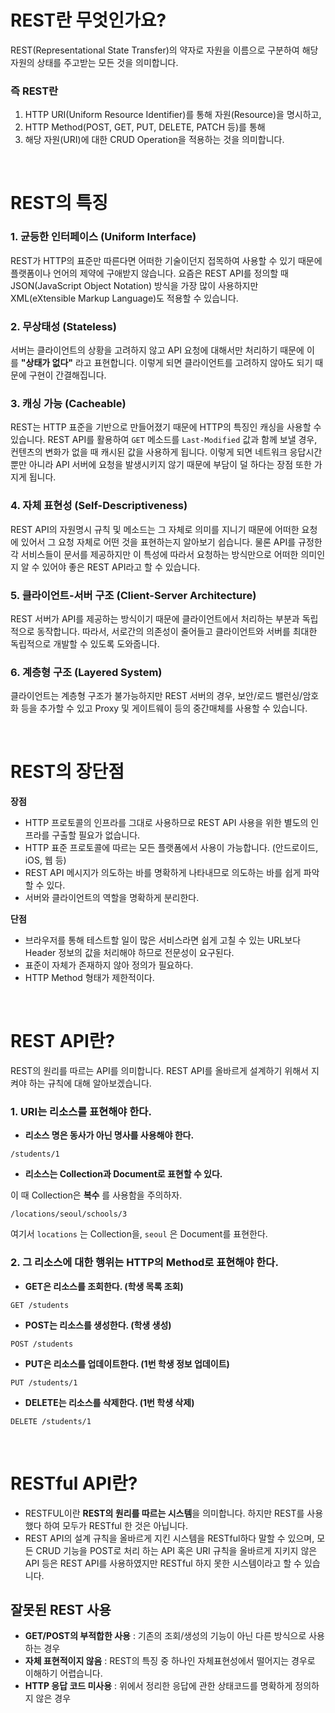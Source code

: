 # REST란 무엇인가요?

REST(Representational State Transfer)의 약자로 자원을 이름으로 구분하여 해당 자원의 상태를 주고받는 모든 것을 의미합니다.

### **즉 REST란**

1. HTTP URI(Uniform Resource Identifier)를 통해 자원(Resource)을 명시하고,
2. HTTP Method(POST, GET, PUT, DELETE, PATCH 등)를 통해
3. 해당 자원(URI)에 대한 CRUD Operation을 적용하는 것을 의미합니다.

<br />

# **REST의 특징**

### 1. 균등한 인터페이스 (Uniform Interface)

REST가 HTTP의 표준만 따른다면 어떠한 기술이던지 접목하여 사용할 수 있기 때문에 플랫폼이나 언어의 제약에 구애받지 않습니다. 요즘은 REST API를 정의할 때 JSON(JavaScript Object Notation) 방식을 가장 많이 사용하지만 XML(eXtensible Markup Language)도 적용할 수 있습니다.

### 2. 무상태성 (Stateless)

서버는 클라이언트의 상황을 고려하지 않고 API 요청에 대해서만 처리하기 때문에 이를 **"상태가 없다"** 라고 표현합니다. 이렇게 되면 클라이언트를 고려하지 않아도 되기 때문에 구현이 간결해집니다.

### 3. 캐싱 가능 (Cacheable)

REST는 HTTP 표준을 기반으로 만들어졌기 때문에 HTTP의 특징인 캐싱을 사용할 수 있습니다. REST API를 활용하여 `GET` 메소드를 `Last-Modified` 값과 함께 보낼 경우, 컨텐츠의 변화가 없을 때 캐시된 값을 사용하게 됩니다. 이렇게 되면 네트워크 응답시간 뿐만 아니라 API 서버에 요청을 발생시키지 않기 때문에 부담이 덜 하다는 장점 또한 가지게 됩니다.

### 4. 자체 표현성 (Self-Descriptiveness)

REST API의 자원명시 규칙 및 메소드는 그 자체로 의미를 지니기 때문에 어떠한 요청에 있어서 그 요청 자체로 어떤 것을 표현하는지 알아보기 쉽습니다. 물론 API를 규정한 각 서비스들이 문서를 제공하지만 이 특성에 따라서 요청하는 방식만으로 어떠한 의미인지 알 수 있어야 좋은 REST API라고 할 수 있습니다.

### 5. 클라이언트-서버 구조 (Client-Server Architecture)

REST 서버가 API를 제공하는 방식이기 때문에 클라이언트에서 처리하는 부분과 독립적으로 동작합니다. 따라서, 서로간의 의존성이 줄어들고 클라이언트와 서버를 최대한 독립적으로 개발할 수 있도록 도와줍니다.

### 6. 계층형 구조 (Layered System)

클라이언트는 계층형 구조가 불가능하지만 REST 서버의 경우, 보안/로드 밸런싱/암호화 등을 추가할 수 있고 Proxy 및 게이트웨이 등의 중간매체를 사용할 수 있습니다.

<br />

# **REST의 장단점**

**장점**

- HTTP 프로토콜의 인프라를 그대로 사용하므로 REST API 사용을 위한 별도의 인프라를 구출할 필요가 없습니다.
- HTTP 표준 프로토콜에 따르는 모든 플랫폼에서 사용이 가능합니다. (안드로이드, iOS, 웹 등)
- REST API 메시지가 의도하는 바를 명확하게 나타내므로 의도하는 바를 쉽게 파악할 수 있다.
- 서버와 클라이언트의 역할을 명확하게 분리한다.

**단점**

- 브라우저를 통해 테스트할 일이 많은 서비스라면 쉽게 고칠 수 있는 URL보다 Header 정보의 값을 처리해야 하므로 전문성이 요구된다.
- 표준이 자체가 존재하지 않아 정의가 필요하다.
- HTTP Method 형태가 제한적이다.

<br />

# REST API란?

REST의 원리를 따르는 API를 의미합니다. REST API를 올바르게 설계하기 위해서 지켜야 하는 규칙에 대해 알아보겠습니다.

### 1. URI는 리소스를 표현해야 한다.

- **리소스 명은 동사가 아닌 명사를 사용해야 한다.**

`/students/1`

- **리소스는 Collection과 Document로 표현할 수 있다.**

이 때 Collection은 **복수** 를 사용함을 주의하자.

`/locations/seoul/schools/3`

여기서 `locations` 는 Collection을, `seoul` 은 Document를 표현한다.

### 2. 그 리소스에 대한 행위는 HTTP의 Method로 표현해야 한다.

- **GET은 리소스를 조회한다. (학생 목록 조회)**

`GET /students`

- **POST는 리소스를 생성한다. (학생 생성)**

`POST /students`

- **PUT은 리소스를 업데이트한다. (1번 학생 정보 업데이트)**

`PUT /students/1`

- **DELETE는 리소스를 삭제한다. (1번 학생 삭제)**

`DELETE /students/1`

<br />

# RESTful API란?

- RESTFUL이란 **REST의 원리를 따르는 시스템**을 의미합니다. 하지만 REST를 사용했다 하여 모두가 RESTful 한 것은 아닙니다.
- REST API의 설계 규칙을 올바르게 지킨 시스템을 RESTful하다 말할 수 있으며, 모든 CRUD 기능을 POST로 처리 하는 API 혹은 URI 규칙을 올바르게 지키지 않은 API 등은 REST API를 사용하였지만 RESTful 하지 못한 시스템이라고 할 수 있습니다.

## 잘못된 REST 사용

- **GET/POST의 부적합한 사용** : 기존의 조회/생성의 기능이 아닌 다른 방식으로 사용하는 경우
- **자체 표현적이지 않음** : REST의 특징 중 하나인 자체표현성에서 떨어지는 경우로 이해하기 어렵습니다.
- **HTTP 응답 코드 미사용** : 위에서 정리한 응답에 관한 상태코드를 명확하게 정의하지 않은 경우
